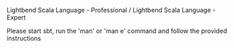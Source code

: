 Lightbend Scala Language - Professional / Lightbend Scala Language - Expert

Please start sbt, run the 'man' or 'man e' command and follow the provided instructions
